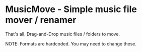 # MusicMove - Simple music file mover / renamer
That's all. Drag-and-Drop music files / folders to move.

NOTE: Formats are hardcoded. You may need to change these.
